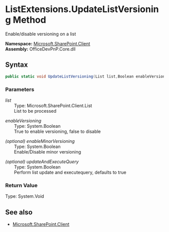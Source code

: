 # ListExtensions.UpdateListVersioning Method  
Enable/disable versioning on a list  

**Namespace:** [Microsoft.SharePoint.Client](Microsoft.SharePoint.Client.md)  
**Assembly:** OfficeDevPnP.Core.dll  
## Syntax
```C#
public static void UpdateListVersioning(List list,Boolean enableVersioning,Boolean enableMinorVersioning,Boolean updateAndExecuteQuery)
```
### Parameters
*list*  
&emsp;&emsp;Type: Microsoft.SharePoint.Client.List  
&emsp;&emsp;List to be processed  
  
*enableVersioning*  
&emsp;&emsp;Type: System.Boolean  
&emsp;&emsp;True to enable versioning, false to disable  
  
*(optional) enableMinorVersioning*  
&emsp;&emsp;Type: System.Boolean  
&emsp;&emsp;Enable/Disable minor versioning  
  
*(optional) updateAndExecuteQuery*  
&emsp;&emsp;Type: System.Boolean  
&emsp;&emsp;Perform list update and executequery, defaults to true  
  
### Return Value
Type: System.Void  

## See also
- [Microsoft.SharePoint.Client](Microsoft.SharePoint.Client.md)
